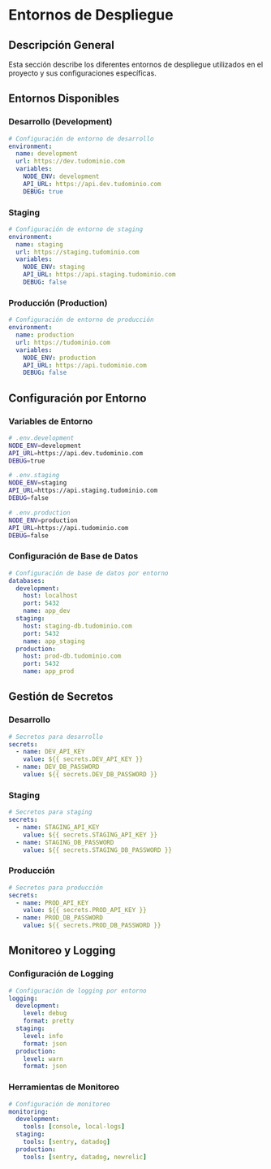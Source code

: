 # Entornos de Despliegue

## Descripción General

Esta sección describe los diferentes entornos de despliegue utilizados en el proyecto y sus configuraciones específicas.

## Entornos Disponibles

### Desarrollo (Development)

```yaml
# Configuración de entorno de desarrollo
environment:
  name: development
  url: https://dev.tudominio.com
  variables:
    NODE_ENV: development
    API_URL: https://api.dev.tudominio.com
    DEBUG: true
```

### Staging

```yaml
# Configuración de entorno de staging
environment:
  name: staging
  url: https://staging.tudominio.com
  variables:
    NODE_ENV: staging
    API_URL: https://api.staging.tudominio.com
    DEBUG: false
```

### Producción (Production)

```yaml
# Configuración de entorno de producción
environment:
  name: production
  url: https://tudominio.com
  variables:
    NODE_ENV: production
    API_URL: https://api.tudominio.com
    DEBUG: false
```

## Configuración por Entorno

### Variables de Entorno

```bash
# .env.development
NODE_ENV=development
API_URL=https://api.dev.tudominio.com
DEBUG=true

# .env.staging
NODE_ENV=staging
API_URL=https://api.staging.tudominio.com
DEBUG=false

# .env.production
NODE_ENV=production
API_URL=https://api.tudominio.com
DEBUG=false
```

### Configuración de Base de Datos

```yaml
# Configuración de base de datos por entorno
databases:
  development:
    host: localhost
    port: 5432
    name: app_dev
  staging:
    host: staging-db.tudominio.com
    port: 5432
    name: app_staging
  production:
    host: prod-db.tudominio.com
    port: 5432
    name: app_prod
```

## Gestión de Secretos

### Desarrollo

```yaml
# Secretos para desarrollo
secrets:
  - name: DEV_API_KEY
    value: ${{ secrets.DEV_API_KEY }}
  - name: DEV_DB_PASSWORD
    value: ${{ secrets.DEV_DB_PASSWORD }}
```

### Staging

```yaml
# Secretos para staging
secrets:
  - name: STAGING_API_KEY
    value: ${{ secrets.STAGING_API_KEY }}
  - name: STAGING_DB_PASSWORD
    value: ${{ secrets.STAGING_DB_PASSWORD }}
```

### Producción

```yaml
# Secretos para producción
secrets:
  - name: PROD_API_KEY
    value: ${{ secrets.PROD_API_KEY }}
  - name: PROD_DB_PASSWORD
    value: ${{ secrets.PROD_DB_PASSWORD }}
```

## Monitoreo y Logging

### Configuración de Logging

```yaml
# Configuración de logging por entorno
logging:
  development:
    level: debug
    format: pretty
  staging:
    level: info
    format: json
  production:
    level: warn
    format: json
```

### Herramientas de Monitoreo

```yaml
# Configuración de monitoreo
monitoring:
  development:
    tools: [console, local-logs]
  staging:
    tools: [sentry, datadog]
  production:
    tools: [sentry, datadog, newrelic]
```
